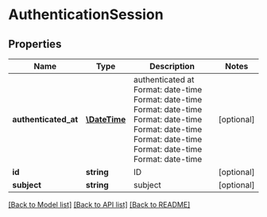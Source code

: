 # AuthenticationSession

## Properties
Name | Type | Description | Notes
------------ | ------------- | ------------- | -------------
**authenticated_at** | [**\DateTime**](\DateTime.md) | authenticated at Format: date-time Format: date-time Format: date-time Format: date-time Format: date-time Format: date-time Format: date-time Format: date-time | [optional] 
**id** | **string** | ID | [optional] 
**subject** | **string** | subject | [optional] 

[[Back to Model list]](../README.md#documentation-for-models) [[Back to API list]](../README.md#documentation-for-api-endpoints) [[Back to README]](../README.md)


